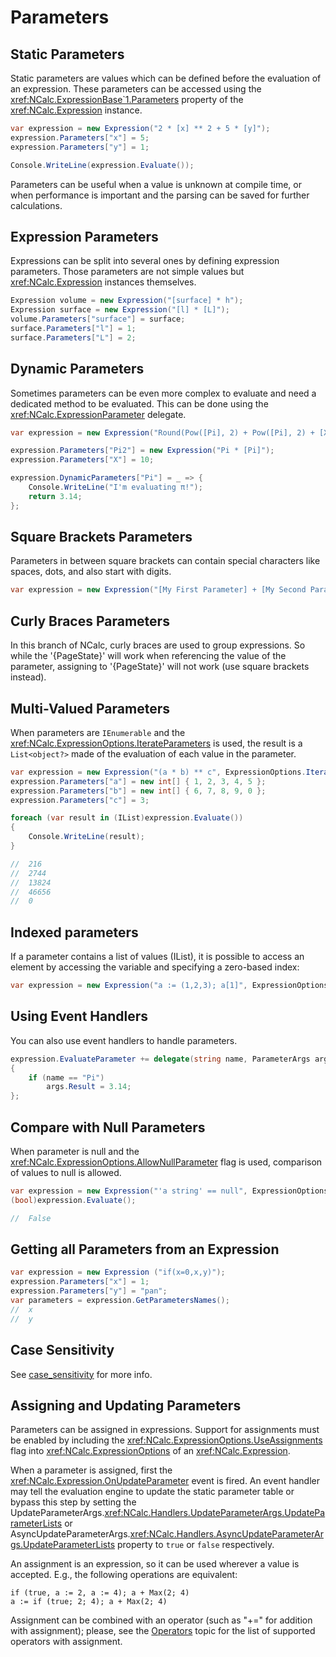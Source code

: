 # Parameters

## Static Parameters

Static parameters are values which can be defined before the evaluation of an expression.
These parameters can be accessed using the <xref:NCalc.ExpressionBase`1.Parameters> property of the <xref:NCalc.Expression>
instance.

```c#
var expression = new Expression("2 * [x] ** 2 + 5 * [y]");
expression.Parameters["x"] = 5;
expression.Parameters["y"] = 1;

Console.WriteLine(expression.Evaluate());
```

Parameters can be useful when a value is unknown at compile time, or when performance is important and the parsing can
be saved for further calculations.

## Expression Parameters

Expressions can be split into several ones by defining expression parameters. Those parameters are not simple values but
<xref:NCalc.Expression> instances themselves.

```c#
Expression volume = new Expression("[surface] * h");
Expression surface = new Expression("[l] * [L]");
volume.Parameters["surface"] = surface;
surface.Parameters["l"] = 1;
surface.Parameters["L"] = 2;
```

## Dynamic Parameters

Sometimes parameters can be even more complex to evaluate and need a dedicated method to be evaluated. This can be done
using the <xref:NCalc.ExpressionParameter> delegate.

```c#
var expression = new Expression("Round(Pow([Pi], 2) + Pow([Pi], 2) + [X], 2)");

expression.Parameters["Pi2"] = new Expression("Pi * [Pi]");
expression.Parameters["X"] = 10;

expression.DynamicParameters["Pi"] = _ => {
    Console.WriteLine("I'm evaluating π!");
    return 3.14;
};
```

## Square Brackets Parameters

Parameters in between square brackets can contain special characters like spaces, dots, and also start with digits.

```c#
var expression = new Expression("[My First Parameter] + [My Second Parameter]");
```

## Curly Braces Parameters

In this branch of NCalc, curly braces are used to group expressions. 
So while the '{PageState}' will work when referencing the value of the parameter, assigning to '{PageState}' will not work (use square brackets instead). 

## Multi-Valued Parameters

When parameters are `IEnumerable` and the <xref:NCalc.ExpressionOptions.IterateParameters> is
used, the result is a `List<object?>` made of the evaluation of each value in the parameter.

```csharp
var expression = new Expression("(a * b) ** c", ExpressionOptions.IterateParameters);
expression.Parameters["a"] = new int[] { 1, 2, 3, 4, 5 };
expression.Parameters["b"] = new int[] { 6, 7, 8, 9, 0 };
expression.Parameters["c"] = 3;

foreach (var result in (IList)expression.Evaluate())
{
    Console.WriteLine(result);
}

//  216
//  2744
//  13824
//  46656
//  0
```

## Indexed parameters

If a parameter contains a list of values (IList), it is possible to access an element by accessing the variable and specifying a zero-based index:
```csharp
var expression = new Expression("a := (1,2,3); a[1]", ExpressionOptions.UseAssignments);
```

## Using Event Handlers
You can also use event handlers to handle parameters.
```csharp
expression.EvaluateParameter += delegate(string name, ParameterArgs args)
{
    if (name == "Pi")
        args.Result = 3.14;
};
```

## Compare with Null Parameters

When parameter is null and the <xref:NCalc.ExpressionOptions.AllowNullParameter> flag is used, comparison of values to null is
allowed.

```c#
var expression = new Expression("'a string' == null", ExpressionOptions.AllowNullParameter);
(bool)expression.Evaluate();

//  False
```

## Getting all Parameters from an Expression

```c#
var expression = new Expression ("if(x=0,x,y)"); 
expression.Parameters["x"] = 1;
expression.Parameters["y"] = "pan";
var parameters = expression.GetParametersNames(); 
//  x
//  y
```

## Case Sensitivity
See [case_sensitivity](case_sensitivity.md) for more info.

## Assigning and Updating Parameters 

Parameters can be assigned in expressions. 
Support for assignments must be enabled by including the <xref:NCalc.ExpressionOptions.UseAssignments> flag into <xref:NCalc.ExpressionOptions> of an <xref:NCalc.Expression>.

When a parameter is assigned, first the <xref:NCalc.Expression.OnUpdateParameter> event is fired. An event handler may tell the evaluation engine to update the static parameter table or bypass this step by setting the UpdateParameterArgs.<xref:NCalc.Handlers.UpdateParameterArgs.UpdateParameterLists> or AsyncUpdateParameterArgs.<xref:NCalc.Handlers.AsyncUpdateParameterArgs.UpdateParameterLists> property to `true` or `false` respectively.

An assignment is an expression, so it can be used wherever a value is accepted. E.g., the following operations are equivalent:

```
if (true, a := 2, a := 4); a + Max(2; 4)
a := if (true; 2; 4); a + Max(2; 4)
```

Assignment can be combined with an operator (such as "+=" for addition with assignment); please, see the [Operators](operators.md) topic for the list of supported operators with assignment.